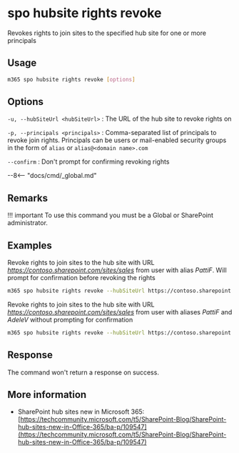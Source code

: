 # spo hubsite rights revoke

Revokes rights to join sites to the specified hub site for one or more principals

## Usage

```sh
m365 spo hubsite rights revoke [options]
```

## Options

`-u, --hubSiteUrl <hubSiteUrl>`
: The URL of the hub site to revoke rights on

`-p, --principals <principals>`
: Comma-separated list of principals to revoke join rights. Principals can be users or mail-enabled security groups in the form of `alias` or `alias@<domain name>.com`

`--confirm`
: Don't prompt for confirming revoking rights

--8<-- "docs/cmd/_global.md"

## Remarks

!!! important
    To use this command you must be a Global or SharePoint administrator.

## Examples

Revoke rights to join sites to the hub site with URL _https://contoso.sharepoint.com/sites/sales_ from user with alias _PattiF_. Will prompt for confirmation before revoking the rights

```sh
m365 spo hubsite rights revoke --hubSiteUrl https://contoso.sharepoint.com/sites/sales --principals PattiF
```

Revoke rights to join sites to the hub site with URL _https://contoso.sharepoint.com/sites/sales_ from user with aliases _PattiF_ and _AdeleV_ without prompting for confirmation

```sh
m365 spo hubsite rights revoke --hubSiteUrl https://contoso.sharepoint.com/sites/sales --principals "PattiF,AdeleV" --confirm
```

## Response

The command won't return a response on success.

## More information

- SharePoint hub sites new in Microsoft 365: [https://techcommunity.microsoft.com/t5/SharePoint-Blog/SharePoint-hub-sites-new-in-Office-365/ba-p/109547](https://techcommunity.microsoft.com/t5/SharePoint-Blog/SharePoint-hub-sites-new-in-Office-365/ba-p/109547)
